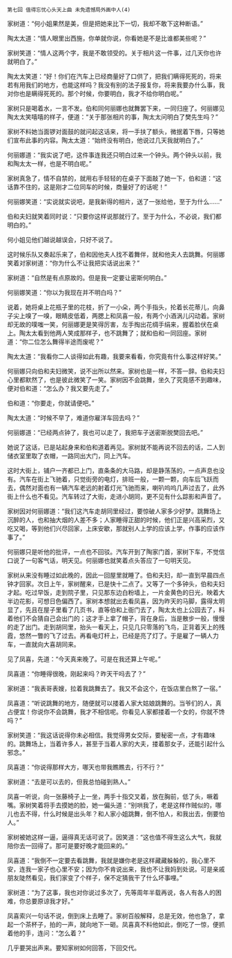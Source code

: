     第七回 值得忘忧心头天上曲 未免遗憾局外画中人(4) 

   家树道：“何小姐果然是美，但是把她来比下一切，我却不敢下这种断语。”

   陶太太道：“情人眼里出西施，你单就你说，你看她是不是比谁都美些呢？”

   家树笑道：“情人这两个字，我是不敢领受的。关于相片这一件事，过几天你也许就明白了。”

   陶太太笑道：“好！你们在汽车上已经商量好了口供了，把我们瞒得死死的，将来若有用我们的地方，也能这样吗？我没有别的法子报复你，将来我要办什么事，我对你也是瞒得死死的。那个时候，你要明白，我才不给你明白呢。”

   家树只是喝着水，一言不发。伯和同何丽娜也就舞罢下来，一同归座了。何丽娜见陶太太笑嘻嘻的样子，便道：“关于那张相片的事，陶太太问明白了樊先生吗？”

   家树不料她当面锣对面鼓的就问起这话来，将一手扶了额头，微抿着下唇，只等她们宣布此事的内容。陶太太道：“始终没有明白，他说过几天我就明白了。”

   何丽娜道：“我实说了吧，这件事连我还只明白过来一个钟头。两个钟头以前，我和陶太太一样，也是不明白呢。”

   家树真急了，情不自禁的，就用右手轻轻的在桌子下面敲了她一下，伯和道：“这话靠不住的，这是刚才二位同车的时候，商量好了的话呢！”

   何丽娜笑道：“实说就实说吧，是我新得的相片，送了一张给他，至于为什么……”

   伯和夫妇就笑着同时说：“只要你这样说那就行了。至于为什么，不必说，我们都明白的。”

   何小姐见他们越说越误会，只好不说了。

   这时候乐队又奏起乐来了，伯和因他夫人找不着舞伴，就和他夫人去跳舞。何丽娜笑着对家树道：“你为什么不让我把实话说出来？”

   家树道：“自然是有点原故的。但是我一定要让密斯何明白。”

   何丽娜笑道：“你以为我现在并不明白吗？”

   说着，她将桌上花瓶子里的花枝，折了一小朵，两个手指头，抡着长花蒂儿，向鼻子尖上嗅了一嗅，眼睛皮低着，两腮上和凤喜一般，有两个小酒涡儿闪动着。家树却无故的噗嗤一笑，何丽娜更是笑得厉害，左手掏出花绸手绢来，握着脸伏在桌上。陶太太看到他两人笑成那样子，也不跳舞了；就和伯和一同回座。家树道：“你二位怎么舞得半途而废呢？”

   陶太太道：“我看你二人谈得如此有趣，我要来看看，你究竟有什么事这样好笑。”

   何丽娜只向伯和夫妇微笑，说不出所以然来。家树也是一样，不答一辞。伯和夫妇心里都默然了，也是彼此微笑了一笑。家树因不会跳舞，坐久了究竟感不到趣味，便对伯和道：“怎么办？我又要先走了。”

   伯和道：“你要走，你就请便吧。”

   陶太太道：“时候不早了，难道你雇洋车回去吗？”

   何丽娜道：“已经两点钟了，我也可以走了，我把车子送密斯脱樊回去吧。”

   她说了这话，已是站起身来和伯和道着再见。家树就不能再说不回去的话，二人到储衣室里取了衣帽，一路同出大门，同上汽车。

   这时大街上，铺户一齐都已上门，直条条的大马路，却是静荡荡的，一点声息也没有。汽车在街上飞驰着，只觉街旁的电灯，排班一般，一颗一颗，向车后飞跃而去，偶然对面也有一辆汽车老远的射着灯光飞驰而来，喇叭呜呜几声过去了，此外街上什么也不看见。汽车转过了大街，走进小胡同，更不见有什么踪影和声音了。

   家树因对何丽娜道：“我们这汽车走胡同里经过，要惊破人家多少好梦。跳舞场上沉醉的人，也和抽大烟的人差不多；人家睡得正甜的时候，他们正是兴高采烈，又吃又喝，等到他们兴尽回家，上床安歇，那就别人上学的应该上学，作事的应该作事了。”

   何丽娜只是听他的批评，一点也不回驳。汽车开到了陶家门首，家树下车，不觉信口说了一句客气话，明天见。何丽娜也就笑着点头答应了一句明天见。

   家树从来没有睡过如此晚的，因此一回屋里就睡了。伯和夫妇，却一直到早晨四点钟才回家。次日上午，家树醒来，已是快十二点了。又等了一个多钟头，伯和夫妇才起。吃过早饭，走到院子里，只见那东边白粉墙上，一片金黄色的日光，映着大半边花影，可想日色偏西了。家树本想就出去看凤喜，因为昨天的马脚，露得太明显了，先且在屋子里看了几页书，直等伯和上衙门去了，陶太太也上公园去了，料着他们不会猜自己会出门的；这才手上拿了帽子，背在身后，当是散步一般，慢慢的走了出门。走到胡同里，抬头一看天上，只见几只零落的飞鸟，正背着天上的残霞，悠然一瞥的飞了过去。再看电灯杆上，已经是亮了灯了。于是雇了一辆人力车，一直就向大喜胡同来。

   见了凤喜，先道：“今天真来晚了。可是在我还算上午呢。”

   凤喜道：“你睡得很晚，刚起来吗？昨天干吗去了？”

   家树道：“我表哥表嫂，拉着我跳舞去了。我又不会这个，在饭店里白熬了一宿。”

   凤喜道：“听说跳舞的地方，随便就可以搂着人家大姑娘跳舞的。当爷们的人，真占便宜！你说你不会跳舞，我才不相信呢。你看见人家都搂着一个女的，你就不馋吗？”

   家树笑道：“我这话说得你未必相信。我觉得男女交际，要秘密一点，才有趣味的。跳舞场上，当着许多人，甚至于当着人家的大夫，搂着那女子，还能引起什么邪念。”

   凤喜道：“你说得那样大方，哪天也带我瞧瞧去，行不行？”

   家树道：“去是可以去的，但我总怕碰到熟人。”

   凤喜一听说，向一张藤椅子上一坐，两手十指交叉着，放在胸前，低了头，噘着嘴。家树笑着将手去摸她的脸，她一偏头道：“别哄我了，老是这样作贼似的，哪儿也去不得，什么时候是出头年？和人家小姐跳舞，倒不怕人，和我出去，倒要怕人。”

   家树被她这样一逼，逼得真无话可说了。因笑道：“这也值不得生这么大气，我就陪你去一回得了。那可是要好晚才能回来的。”

   凤喜道：“我倒不一定要去看跳舞，我就是嫌你老是这样藏藏躲躲的，我心里不安，连我一家子也心里不安；因为你不肯说出来，我也不让我妈到处说。可是亲戚朋友陡然看见，我们家变了个样子，保不定猜我干了什么坏事哩。”

   家树道：“为了这事，我也对你说过多次了，先等周年半载再说，各人有各人的困难，你总要原谅我才好。”

   凤喜索兴一句话不说，倒到床上去睡了。家树百般解释，总是无效，他也急了，拿起一个茶杯子，拍的一声，就向地下一砸。凤喜真不料他如此，倒吃了一惊，便抓着他的手，连问：“怎么着？”

   几乎要哭出声来。要知家树如何回答，下回交代。


